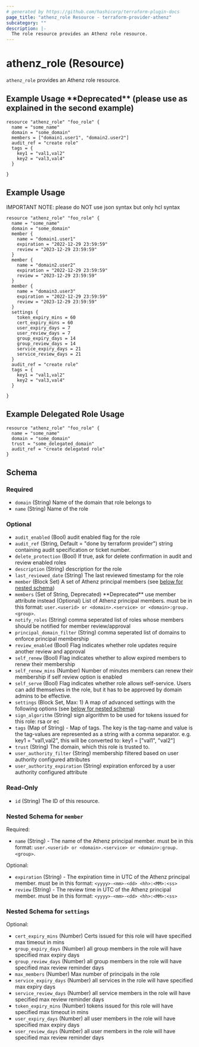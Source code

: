 ```yaml
---
# generated by https://github.com/hashicorp/terraform-plugin-docs
page_title: "athenz_role Resource - terraform-provider-athenz"
subcategory: ""
description: |-
  The role resource provides an Athenz role resource.
---
```


# athenz_role (Resource)

`athenz_role` provides an Athenz role resource.

## Example Usage \*\*Deprecated** (please use as explained in the second example)

```hcl
resource "athenz_role" "foo_role" {
  name = "some_name"
  domain = "some_domain"
  members = ["domain1.user1", "domain2.user2"]
  audit_ref = "create role"
  tags = {
    key1 = "val1,val2"
    key2 = "val3,val4"
  }
  
}
```

## Example Usage

IMPORTANT NOTE: please do NOT use json syntax but only hcl syntax

```hcl
resource "athenz_role" "foo_role" {
  name = "some_name"
  domain = "some_domain"
  member {
    name = "domain1.user1"
    expiration = "2022-12-29 23:59:59"
    review = "2023-12-29 23:59:59"
  }
  member {
    name = "domain2.user2"
    expiration = "2022-12-29 23:59:59"
    review = "2023-12-29 23:59:59"
  }
  member {
    name = "domain3.user3"
    expiration = "2022-12-29 23:59:59"
    review = "2023-12-29 23:59:59"
  }
  settings {
    token_expiry_mins = 60
    cert_expiry_mins = 60
    user_expiry_days = 7
    user_review_days = 7
    group_expiry_days = 14
    group_review_days = 14
    service_expiry_days = 21
    service_review_days = 21
  }
  audit_ref = "create role"
  tags = {
    key1 = "val1,val2"
    key2 = "val3,val4"
  }
  
}
```

## Example Delegated Role Usage

```hcl
resource "athenz_role" "foo_role" {
  name = "some_name"
  domain = "some_domain"
  trust = "some_delegated_domain"
  audit_ref = "create delegated role"
}
```

<!-- schema generated by tfplugindocs -->
## Schema

### Required

- `domain` (String) Name of the domain that role belongs to
- `name` (String) Name of the role

### Optional

- `audit_enabled` (Bool) audit enabled flag for the role
- `audit_ref` (String, Default = "done by terraform provider")  string containing audit specification or ticket number.
- `delete_protection` (Bool) If true, ask for delete confirmation in audit and review enabled roles
- `description` (String) description for the role
- `last_reviewed_date` (String) The last reviewed timestamp for the role
- `member` (Block Set) A set of Athenz principal members (see [below for nested schema](#nestedblock--member))
- `members` (Set of String, Deprecated) \*\*Deprecated** use member attribute instead (Optional) List of Athenz principal members. must be in this format: `user.<userid> or <domain>.<service> or <domain>:group.<group>`.
- `notify_roles` (String) comma seperated list of roles whose members should be notified for member review/approval
- `principal_domain_filter` (String) comma seperated list of domains to enforce principal membership
- `review_enabled` (Bool) Flag indicates whether role updates require another review and approval
- `self_renew` (Bool) Flag indicates whether to allow expired members to renew their membership
- `self_renew_mins` (Number) Number of minutes members can renew their membership if self review option is enabled
- `self_serve` (Bool) Flag indicates whether role allows self-service. Users can add themselves in the role, but it has to be approved by domain admins to be effective.
- `settings` (Block Set, Max: 1) A map of advanced settings with the following options (see [below for nested schema](#nestedblock--settings))
- `sign_algorithm` (String) sign algorithm to be used for tokens issued for this role: rsa or ec
- `tags` (Map of String) - Map of tags. The key is the tag-name and value is the tag-values are represented as a string with a comma separator. e.g. key1 = "val1,val2", this will be converted to: key1 = ["val1", "val2"]
- `trust` (String) The domain, which this role is trusted to.
- `user_authority_filter` (String) membership filtered based on user authority configured attributes
- `user_authority_expiration` (String) expiration enforced by a user authority configured attribute

### Read-Only

- `id` (String) The ID of this resource.

<a id="nestedblock--member"></a>
### Nested Schema for `member`

Required:

- `name` (String) - The name of the Athenz principal member. must be in this format: `user.<userid> or <domain>.<service> or <domain>:group.<group>`.

Optional:

- `expiration` (String) - The expiration time in UTC of the Athenz principal member. must be in this format: `<yyyy>-<mm>-<dd> <hh>:<MM>:<ss>`
- `review` (String) - The review time in UTC of the Athenz principal member. must be in this format: `<yyyy>-<mm>-<dd> <hh>:<MM>:<ss>`


<a id="nestedblock--settings"></a>
### Nested Schema for `settings`

Optional:

- `cert_expiry_mins` (Number) Certs issued for this role will have specified max timeout in mins
- `group_expiry_days` (Number) all group members in the role will have specified max expiry days
- `group_review_days` (Number) all group members in the role will have specified max review reminder days
- `max_members` (Number) Max number of principals in the role
- `service_expiry_days` (Number) all services in the role will have specified max expiry days
- `service_review_days` (Number) all service members in the role will have specified max review reminder days
- `token_expiry_mins` (Number) tokens issued for this role will have specified max timeout in mins
- `user_expiry_days` (Number) all user members in the role will have specified max expiry days
- `user_review_days` (Number) all user members in the role will have specified max review reminder days
